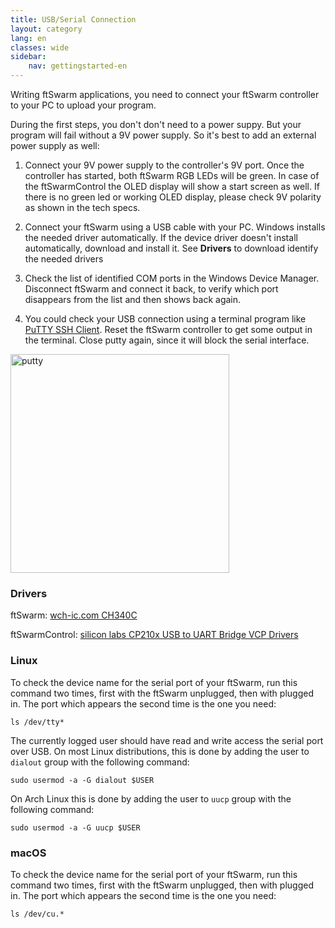 ```yaml
---
title: USB/Serial Connection
layout: category
lang: en
classes: wide
sidebar:
    nav: gettingstarted-en
---
```


Writing ftSwarm applications, you need to connect your ftSwarm controller to your PC to upload your program. 

During the first steps, you don't don't need to a power suppy. But your program will fail without a 9V power supply. So it's best to add an external power supply as well:

1. Connect your 9V power supply to the controller's 9V port. Once the controller has started, both ftSwarm RGB LEDs will be green. In case of the ftSwarmControl the OLED display will show a start screen as well. If there is no green led or working OLED display, please check 9V polarity as shown in the tech specs.

2. Connect your ftSwarm using a USB cable with your PC. Windows installs the needed driver automatically. If the device driver doesn't install automatically, download and install it. See **Drivers** to download identify the needed drivers

3. Check the list of identified COM ports in the Windows Device Manager. Disconnect ftSwarm and connect it back, to verify which port disappears from the list and then shows back again.

4. You could check your USB connection using a terminal program like  [PuTTY SSH Client](https://www.putty.org/). Reset the ftSwarm controller to get some output in the terminal. Close putty again, since it will block the serial interface.

<img alt="putty" src="/assets/img/putty.png" width="350">



### Drivers

ftSwarm: [wch-ic.com CH340C](http://www.wch-ic.com/downloads/CH341SER_ZIP.html)

ftSwarmControl: [silicon labs CP210x USB to UART Bridge VCP Drivers](https://www.silabs.com/developers/usb-to-uart-bridge-vcp-drivers)



### Linux

To check the device name for the serial port of your ftSwarm, run this command two times, first with the ftSwarm unplugged, then with plugged in.
The port which appears the second time is the one you need:

```
ls /dev/tty*
```

The currently logged user should have read and write access the serial port over USB. 
On most Linux distributions, this is done by adding the user to `dialout` group with the following command:

```
sudo usermod -a -G dialout $USER
```

On Arch Linux this is done by adding the user to `uucp` group with the following command:

```
sudo usermod -a -G uucp $USER
```


### macOS

To check the device name for the serial port of your ftSwarm, run this command two times, first with the ftSwarm unplugged, then with plugged in.
The port which appears the second time is the one you need:

```
ls /dev/cu.*
```